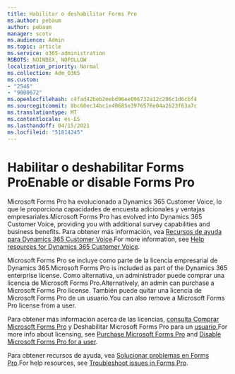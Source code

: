 ```yaml
---
title: Habilitar o deshabilitar Forms Pro
ms.author: pebaum
author: pebaum
manager: scotv
ms.audience: Admin
ms.topic: article
ms.service: o365-administration
ROBOTS: NOINDEX, NOFOLLOW
localization_priority: Normal
ms.collection: Adm_O365
ms.custom:
- "2546"
- "9000672"
ms.openlocfilehash: c4fad42beb2eebd96ee096732a12c206c1d6cbf4
ms.sourcegitcommit: 8bc60ec34bc1e40685e3976576e04a2623f63a7c
ms.translationtype: MT
ms.contentlocale: es-ES
ms.lasthandoff: 04/15/2021
ms.locfileid: "51814245"
---
```

# <a name="enable-or-disable-forms-pro"></a><span data-ttu-id="80f51-102">Habilitar o deshabilitar Forms Pro</span><span class="sxs-lookup"><span data-stu-id="80f51-102">Enable or disable Forms Pro</span></span>

<span data-ttu-id="80f51-103">Microsoft Forms Pro ha evolucionado a Dynamics 365 Customer Voice, lo que le proporciona capacidades de encuesta adicionales y ventajas empresariales.</span><span class="sxs-lookup"><span data-stu-id="80f51-103">Microsoft Forms Pro has evolved into Dynamics 365 Customer Voice, providing you with additional survey capabilities and business benefits.</span></span> <span data-ttu-id="80f51-104">Para obtener más información, vea [Recursos de ayuda para Dynamics 365 Customer Voice](https://go.microsoft.com/fwlink/p/?linkid=2128357).</span><span class="sxs-lookup"><span data-stu-id="80f51-104">For more information, see [Help resources for Dynamics 365 Customer Voice](https://go.microsoft.com/fwlink/p/?linkid=2128357).</span></span>  

<span data-ttu-id="80f51-105">Microsoft Forms Pro se incluye como parte de la licencia empresarial de Dynamics 365.</span><span class="sxs-lookup"><span data-stu-id="80f51-105">Microsoft Forms Pro is included as part of the Dynamics 365 enterprise license.</span></span> <span data-ttu-id="80f51-106">Como alternativa, un administrador puede comprar una licencia de Microsoft Forms Pro.</span><span class="sxs-lookup"><span data-stu-id="80f51-106">Alternatively, an admin can purchase a Microsoft Forms Pro license.</span></span> <span data-ttu-id="80f51-107">También puede quitar una licencia de Microsoft Forms Pro de un usuario.</span><span class="sxs-lookup"><span data-stu-id="80f51-107">You can also remove a Microsoft Forms Pro license from a user.</span></span>  

<span data-ttu-id="80f51-108">Para obtener más información acerca de las licencias, [consulta Comprar Microsoft Forms Pro](https://docs.microsoft.com/forms-pro/purchase#purchase-microsoft-forms-pro-for-users-in-a-dynamics-365-tenant) y Deshabilitar Microsoft Forms Pro para un [usuario.](https://docs.microsoft.com/forms-pro/purchase#disable-microsoft-forms-pro-for-a-user-1)</span><span class="sxs-lookup"><span data-stu-id="80f51-108">For more info about licensing, see [Purchase Microsoft Forms Pro](https://docs.microsoft.com/forms-pro/purchase#purchase-microsoft-forms-pro-for-users-in-a-dynamics-365-tenant) and [Disable Microsoft Forms Pro for a user](https://docs.microsoft.com/forms-pro/purchase#disable-microsoft-forms-pro-for-a-user-1).</span></span>
  
<span data-ttu-id="80f51-109">Para obtener recursos de ayuda, vea [Solucionar problemas en Forms Pro](https://docs.microsoft.com/forms-pro/troubleshoot).</span><span class="sxs-lookup"><span data-stu-id="80f51-109">For help resources, see [Troubleshoot issues in Forms Pro](https://docs.microsoft.com/forms-pro/troubleshoot).</span></span>